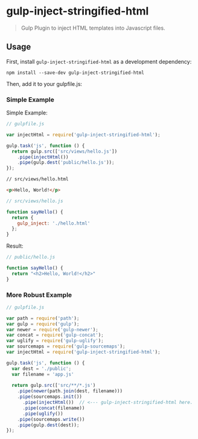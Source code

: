 # gulp-inject-stringified-html

> Gulp Plugin to inject HTML templates into Javascript files.

## Usage

First, install `gulp-inject-stringified-html` as a development dependency:

```
npm install --save-dev gulp-inject-stringified-html
```

Then, add it to your gulpfile.js:

### Simple Example 

Simple Example:

```javascript
// gulpfile.js

var injectHtml = require('gulp-inject-stringified-html');

gulp.task('js', function () {
  return gulp.src(['src/views/hello.js'])
    .pipe(injectHtml())
    .pipe(gulp.dest('public/hello.js'));
});
```

```html
// src/views/hello.html

<p>Hello, World!</p>
```

```javascript
// src/views/hello.js

function sayHello() {
  return {
    gulp_inject: './hello.html'
  };
}

```

Result:
```javascript
// public/hello.js

function sayHello() {
  return "<h2>Hello, World!</h2>"
}

```

### More Robust Example

```javascript
// gulpfile.js

var path = require('path');
var gulp = require('gulp');
var newer = require('gulp-newer');
var concat = require('gulp-concat');
var uglify = require('gulp-uglify');
var sourcemaps = require('gulp-sourcemaps');
var injectHtml = require('gulp-inject-stringified-html');

gulp.task('js', function () {
  var dest = './public';
  var filename = 'app.js'
  
  return gulp.src(['src/**/*.js')
    .pipe(newer(path.join(dest, filename)))
    .pipe(sourcemaps.init())
      .pipe(injectHtml())  // <--- gulp-inject-stringified-html here.
      .pipe(concat(filename))
      .pipe(uglify())
    .pipe(sourcemaps.write())
    .pipe(gulp.dest(dest));
});

```
